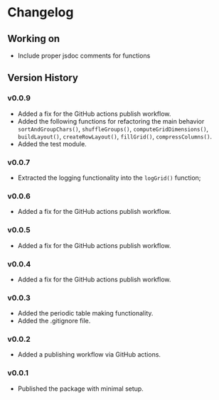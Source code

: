 # Changelog

## Working on

- Include proper jsdoc comments for functions

## Version History

### v0.0.9

- Added a fix for the GitHub actions publish workflow.
- Added the following functions for refactoring the main behavior
  `sortAndGroupChars()`, `shuffleGroups()`, `computeGridDimensions()`,
  `buildLayout()`, `createRowLayout()`, `fillGrid()`, `compressColumns()`.
- Added the test module.

### v0.0.7

- Extracted the logging functionality into the `logGrid()` function;

### v0.0.6

- Added a fix for the GitHub actions publish workflow.

### v0.0.5

- Added a fix for the GitHub actions publish workflow.

### v0.0.4

- Added a fix for the GitHub actions publish workflow.

### v0.0.3

- Added the periodic table making functionality.
- Added the .gitignore file.

### v0.0.2

- Added a publishing workflow via GitHub actions.

### v0.0.1

- Published the package with minimal setup.
